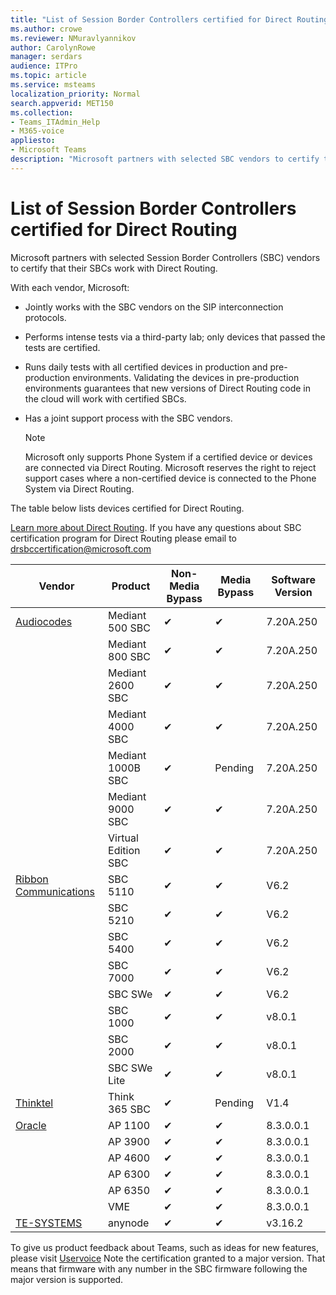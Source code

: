 ```yaml
---
title: "List of Session Border Controllers certified for Direct Routing"
ms.author: crowe
ms.reviewer: NMuravlyannikov
author: CarolynRowe
manager: serdars
audience: ITPro
ms.topic: article
ms.service: msteams
localization_priority: Normal
search.appverid: MET150
ms.collection:  
- Teams_ITAdmin_Help
- M365-voice
appliesto:
- Microsoft Teams
description: "Microsoft partners with selected SBC vendors to certify their SBCs work with Direct Routing."
---
```


# List of Session Border Controllers certified for Direct Routing

Microsoft partners with selected Session Border Controllers (SBC) vendors to certify that their SBCs work with Direct Routing. 

With each vendor, Microsoft: 

- Jointly works with the SBC vendors on the SIP interconnection protocols.
- Performs intense tests via a third-party lab; only devices that passed the tests are certified. 
- Runs daily tests with all certified devices in production and pre-production environments. Validating the devices in pre-production environments guarantees that new versions of Direct Routing code in the cloud will work with certified SBCs. 
- Has a joint support process with the SBC vendors.


  > [!NOTE]
  > Microsoft only supports Phone System if a certified device or devices are connected via Direct Routing. Microsoft reserves the right to reject support cases where a non-certified device is connected to the Phone System via Direct Routing. 

The table below lists devices certified for Direct Routing. 

[Learn more about Direct Routing](https://aka.ms/dr). 
If you have any questions about SBC certification program for Direct Routing please email to drsbccertification@microsoft.com


|                                                       Vendor                                                        |       Product       | Non-Media Bypass | Media Bypass | Software Version |
|---------------------------------------------------------------------------------------------------------------------|---------------------|------------------|--------------|------------------|
| [Audiocodes](https://www.audiocodes.com/solutions-products/products/products-for-microsoft-365/direct-routing-for-microsoft-teams) |   Mediant 500 SBC   |     &#10004;     |   &#10004;    |  7.20A.250   |
|                                                                                                                     |   Mediant 800 SBC   |     &#10004;     |   &#10004;     |  7.20A.250   |
|                                                                                                                     |  Mediant 2600 SBC   |     &#10004;     |   &#10004;    |  7.20A.250   |
|                                                                                                                     |  Mediant 4000 SBC   |     &#10004;     |   &#10004;     |  7.20A.250   |
|                                                                                                                     | Mediant 1000B  SBC  |     &#10004;     |   Pending     |  7.20A.250  |
|                                                                                                                     | Mediant 9000  SBC  |     &#10004;     |   &#10004;     |  7.20A.250   |                                                                       
|                                                                                                                     | Virtual Edition SBC |     &#10004;     |   &#10004;     |  7.20A.250 |
|  [Ribbon Communications](https://ribboncommunications.com/solutions/enterprise-solutions/microsoft-skype-business)  |      SBC 5110       |     &#10004;     |   &#10004;    |       V6.2       |
|                                                                                                                     |      SBC 5210       |     &#10004;     |  &#10004;    |       V6.2       |
|                                                                                                                     |      SBC 5400       |     &#10004;     |   &#10004;   |       V6.2       |
|                                                                                                                     |      SBC 7000       |     &#10004;     |   &#10004;    |       V6.2       |
|                                                                                                                     |       SBC SWe       |     &#10004;     |   &#10004;   |       V6.2       |
|                                                                                                                     |      SBC 1000       |     &#10004;     |   &#10004;    |      v8.0.1     |
|                                                                                                                     |      SBC 2000       |     &#10004;     |   &#10004;   |     v8.0.1     |
|                                                                                                                     |    SBC SWe Lite     |     &#10004;     |  &#10004;    |      v8.0.1    |
|                     [Thinktel](https://www.thinktel.ca/services/think-365/think-365-overview/)                      |    Think 365 SBC    |     &#10004;     |   Pending    |       V1.4       |
|                     [Oracle](https://www.oracle.com/industries/communications/enterprise-session-border-controller/microsoft.html)                      |    AP 1100      |    &#10004;     |    &#10004;    |   8.3.0.0.1 |
|                                                                                                                    |    AP 3900           |    &#10004;     |    &#10004;   |   8.3.0.0.1  | 
|                                                                                                                    |      AP 4600         |    &#10004;   |    &#10004;     |     8.3.0.0.1  |
|                                                                                                                    |      AP 6300         |    &#10004;   |    &#10004;     |     8.3.0.0.1  |
|                                                                                                                   |      AP 6350           |    &#10004;   |    &#10004;    |     8.3.0.0.1  |                                             
|                                                                                                                    |      VME           |    &#10004;    |    &#10004;    |     8.3.0.0.1   |
|                     [TE-SYSTEMS](https://www.anynode.de/anynode-and-microsoft-teams/)                               |     anynode         |     &#10004;   |  &#10004;   |      v3.16.2      |

To give us product feedback about Teams, such as ideas for new features, please visit [Uservoice](https://microsoftteams.uservoice.com)
Note the certification granted to a major version. That means that firmware with any number in the SBC firmware following the major version is supported.
